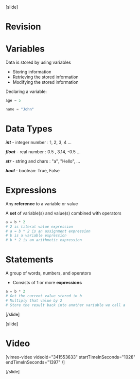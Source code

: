 [slide]
# Revision

# Variables
Data is stored by using variables

* Storing information
* Retrieving the stored information
* Modifying the stored information

Declaring a variable:
```python
age = 5
```
```python
name = "John"
```

# Data Types
***int*** - integer number : 1, 2, 3, 4 …

***float*** - real number : 0.5 , 3.14, -0.5 …

***str*** - string and chars : "a", "Hello", …

***bool*** - boolean: True, False

# Expressions
Any **reference** to a variable or value

A **set** of variable(s) and value(s) combined with operators

```python
a = b * 2
# 2 is literal value expression
# a = b * 2 is an assignment expression
# b is a variable expression
# b * 2 is an arithmetic expression
```

# Statements
A group of words, numbers, and operators

* Consists of 1 or more **expressions**
```python
a = b * 2
# Get the current value stored in b
# Multiply that value by 2
# Store the result back into another variable we call a
```
[/slide]

[slide]
# Video

[vimeo-video videoId="341553633" startTimeInSeconds="1028" endTimeInSeconds="1397" /]

[/slide]